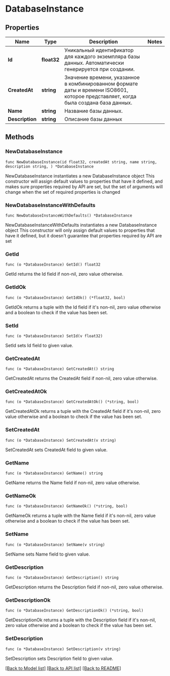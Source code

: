 # DatabaseInstance

## Properties

Name | Type | Description | Notes
------------ | ------------- | ------------- | -------------
**Id** | **float32** | Уникальный идентификатор для каждого экземпляра базы данных. Автоматически генерируется при создании. | 
**CreatedAt** | **string** | Значение времени, указанное в комбинированном формате даты и времени ISO8601, которое представляет, когда была создана база данных. | 
**Name** | **string** | Название базы данных. | 
**Description** | **string** | Описание базы данных | 

## Methods

### NewDatabaseInstance

`func NewDatabaseInstance(id float32, createdAt string, name string, description string, ) *DatabaseInstance`

NewDatabaseInstance instantiates a new DatabaseInstance object
This constructor will assign default values to properties that have it defined,
and makes sure properties required by API are set, but the set of arguments
will change when the set of required properties is changed

### NewDatabaseInstanceWithDefaults

`func NewDatabaseInstanceWithDefaults() *DatabaseInstance`

NewDatabaseInstanceWithDefaults instantiates a new DatabaseInstance object
This constructor will only assign default values to properties that have it defined,
but it doesn't guarantee that properties required by API are set

### GetId

`func (o *DatabaseInstance) GetId() float32`

GetId returns the Id field if non-nil, zero value otherwise.

### GetIdOk

`func (o *DatabaseInstance) GetIdOk() (*float32, bool)`

GetIdOk returns a tuple with the Id field if it's non-nil, zero value otherwise
and a boolean to check if the value has been set.

### SetId

`func (o *DatabaseInstance) SetId(v float32)`

SetId sets Id field to given value.


### GetCreatedAt

`func (o *DatabaseInstance) GetCreatedAt() string`

GetCreatedAt returns the CreatedAt field if non-nil, zero value otherwise.

### GetCreatedAtOk

`func (o *DatabaseInstance) GetCreatedAtOk() (*string, bool)`

GetCreatedAtOk returns a tuple with the CreatedAt field if it's non-nil, zero value otherwise
and a boolean to check if the value has been set.

### SetCreatedAt

`func (o *DatabaseInstance) SetCreatedAt(v string)`

SetCreatedAt sets CreatedAt field to given value.


### GetName

`func (o *DatabaseInstance) GetName() string`

GetName returns the Name field if non-nil, zero value otherwise.

### GetNameOk

`func (o *DatabaseInstance) GetNameOk() (*string, bool)`

GetNameOk returns a tuple with the Name field if it's non-nil, zero value otherwise
and a boolean to check if the value has been set.

### SetName

`func (o *DatabaseInstance) SetName(v string)`

SetName sets Name field to given value.


### GetDescription

`func (o *DatabaseInstance) GetDescription() string`

GetDescription returns the Description field if non-nil, zero value otherwise.

### GetDescriptionOk

`func (o *DatabaseInstance) GetDescriptionOk() (*string, bool)`

GetDescriptionOk returns a tuple with the Description field if it's non-nil, zero value otherwise
and a boolean to check if the value has been set.

### SetDescription

`func (o *DatabaseInstance) SetDescription(v string)`

SetDescription sets Description field to given value.



[[Back to Model list]](../README.md#documentation-for-models) [[Back to API list]](../README.md#documentation-for-api-endpoints) [[Back to README]](../README.md)


